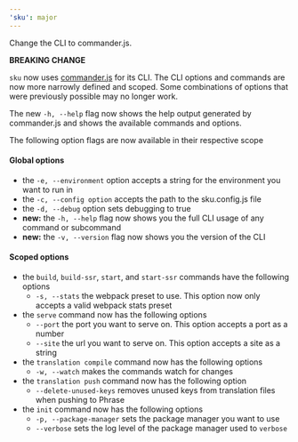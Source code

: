 ```yaml
---
'sku': major
---
```


Change the CLI to commander.js.

**BREAKING CHANGE**

`sku` now uses [commander.js](https://github.com/tj/commander.js) for its CLI. The CLI options and commands are now more narrowly defined and scoped. Some combinations of options that were previously possible may no longer work.

The new `-h, --help` flag now shows the help output generated by commander.js and shows the available commands and options.

The following option flags are now available in their respective scope

#### Global options

- the `-e, --environment` option accepts a string for the environment you want to run in
- the `-c, --config option` accepts the path to the sku.config.js file
- the `-d, --debug` option sets debugging to true
- __new:__ the `-h, --help` flag now shows you the full CLI usage of any command or subcommand
- __new:__ the `-v, --version` flag now shows you the version of the CLI

#### Scoped options

- the `build`, `build-ssr`, `start`, and `start-ssr` commands have the following options
  - `-s, --stats` the webpack preset to use. This option now only accepts a valid webpack stats preset
- the `serve` command now has the following options
  - `--port` the port you want to serve on. This option accepts a port as a number
  - `--site` the url you want to serve on. This option accepts a site as a string
- the `translation compile` command now has the following options
  - `-w, --watch` makes the commands watch for changes
- the `translation push` command now has the following option
  - `--delete-unused-keys` removes unused keys from translation files when pushing to Phrase
- the `init` command now has the following options
  - `-p, --package-manager` sets the package manager you want to use
  - `--verbose` sets the log level of the package manager used to `verbose`
